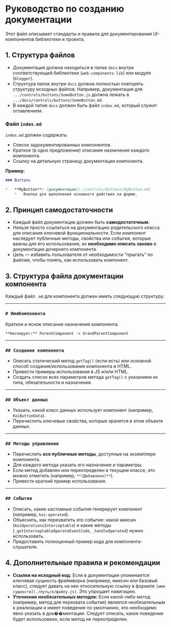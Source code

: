 # Руководство по созданию документации

Этот файл описывает стандарты и правила для документирования UI-компонентов библиотеки и проекта.

## 1. Структура файлов

-   Документация должна находиться в папке `docs` внутри соответствующей библиотеки (`web-components-lib`) или модуля (`blogger`).
-   Структура папок внутри `docs` должна полностью повторять структуру исходных файлов. Например, документация для `.../controls/buttons/SomeButton.js` должна лежать в `.../docs/controls/buttons/SomeButton.md`.
-   В каждой папке `docs` должен быть файл `index.md`, который служит оглавлением.

### Файл `index.md`

`index.md` должен содержать:
-   Список задокументированных компонентов.
-   Краткое (в одно предложение) описание назначения каждого компонента.
-   Ссылку на детальную страницу документации компонента.

**Пример:**
```markdown
### Buttons

*   **MyButton**: [документация](./controls/buttons/MyButton.md)
    *   Кнопка для выполнения основного действия на форме.
```

## 2. Принцип самодостаточности

-   Каждый файл документации должен быть **самодостаточным**.
-   Нельзя просто ссылаться на документацию родительского класса для описания ключевой функциональности. Если компонент наследует публичные методы, свойства или события, которые важны для его использования, их **необходимо описать заново** в документации дочернего компонента.
-   Цель — избавить пользователя от необходимости "прыгать" по файлам, чтобы понять, как использовать компонент.

## 3. Структура файла документации компонента

Каждый файл `.md` для компонента должен иметь следующую структуру:

---

### `# ИмяКомпонента`
Краткое и ясное описание назначения компонента.

`**Наследует:** ParentComponent -> GrandParentComponent`

---

### `## Создание компонента`
-   Описать статический метод `getTag()` (если есть) или основной способ создания/использования компонента в HTML.
-   Привести примеры использования в JS и/или HTML.
-   Создать список всех параметров метода `getTag()` с указанием их типа, обязательности и назначения.

---

### `## Объект данных`
-   Указать, какой класс данных использует компонент (например, `KoiButtonData`).
-   Перечислить ключевые свойства, которые хранятся в этом объекте данных.

---

### `## Методы управления`
-   Перечислить **все публичные методы**, доступные на экземпляре компонента.
-   Для каждого метода указать его назначение и параметры.
-   Если метод добавлен или переопределен в текущем классе, это можно отметить (например, `**(Добавлено)**`).
-   Привести краткий пример использования.

---

### `## События`
-   Описать, какие кастомные события генерирует компонент (например, `koi-operated`).
-   Объяснить, как перехватить это событие: какой миксин (`KoiOperationsInterceptable`) и какие методы (`_getInterceptableOperateEventCode`, `_handleOperated`) нужно использовать.
-   Предоставить полноценный пример кода для компонента-слушателя.

## 4. Дополнительные правила и рекомендации

-   **Ссылки на исходный код:** Если в документации упоминается ключевая сущность фреймворка (например, миксин или базовый класс), следует давать на нее относительную ссылку в формате `[имя сущности](./путь/к/файлу.js)`. Это упрощает навигацию.
-   **Уточнение необязательных методов:** Если какой-либо метод (например, метод для перехвата события) является необязательным к реализации и имеет поведение по умолчанию, это необходимо явно указать в док��ментации. Следует описать, какое поведение будет использовано, если метод не переопределен.
